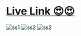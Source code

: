 
 # <a href ="https://imdb-clonereact-aryan-ya.vercel.app/" target="_blank">Live Link 😍😍</a>
<img src="https://github.com/aryan-ya/IMDB-Clone-React/assets/107910961/02c9dc33-d00f-49fe-b016-acc44286b3f3" alt="ss1">
<img src="https://github.com/aryan-ya/IMDB-Clone-React/assets/107910961/19ffcb9c-cddb-4c6f-a080-61ad918ddf64" alt="ss2">
<img src="https://github.com/aryan-ya/IMDB-Clone-React/assets/107910961/868b5856-9c3f-4c5c-b5ab-5a874cfb6f75" alt="ss2">

